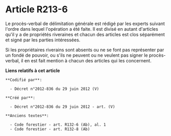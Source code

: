# Article R213-6

Le procès-verbal de délimitation générale est rédigé par les experts suivant l'ordre dans lequel l'opération a été faite. Il
est divisé en autant d'articles qu'il y a de propriétés riveraines et chacun des articles est clos séparément et signé par
les parties intéressées.

Si les propriétaires riverains sont absents ou ne se font pas représenter par un fondé de pouvoir, ou s'ils ne peuvent ou ne
veulent pas signer le procès-verbal, il en est fait mention à chacun des articles qui les concernent.

**Liens relatifs à cet article**

	**Codifié par**:

	  - Décret n°2012-836 du 29 juin 2012 (V)

	**Créé par**:

	  - Décret n°2012-836 du 29 juin 2012 - art. (V)

	**Anciens textes**:

	  - Code forestier - art. R132-6 (Ab), al. 1
	  - Code forestier - art. R132-8 (Ab)
